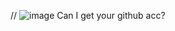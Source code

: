// <img src="https://www.wallpaperflare.com/static/477/71/766/anime-naruto-shippuuden-uchiha-itachi-sunset-wallpaper-preview.jpg" alt="image"></img>
Can I get your github acc?

